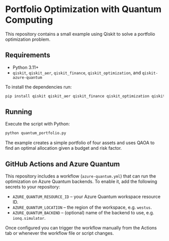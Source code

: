 # Portfolio Optimization with Quantum Computing

This repository contains a small example using Qiskit to solve a portfolio optimization problem.

## Requirements

- Python 3.11+
- `qiskit`, `qiskit_aer`, `qiskit_finance`, `qiskit_optimization`, and `qiskit-azure-quantum`

To install the dependencies run:

```bash
pip install qiskit qiskit_aer qiskit_finance qiskit_optimization qiskit-azure-quantum
```

## Running

Execute the script with Python:

```bash
python quantum_portfolio.py
```

The example creates a simple portfolio of four assets and uses QAOA to find an optimal allocation given a budget and risk factor.

## GitHub Actions and Azure Quantum

This repository includes a workflow (`azure-quantum.yml`) that can run the
optimization on Azure Quantum backends. To enable it, add the following secrets
to your repository:

- `AZURE_QUANTUM_RESOURCE_ID` – your Azure Quantum workspace resource ID.
- `AZURE_QUANTUM_LOCATION` – the region of the workspace, e.g. `westus`.
- `AZURE_QUANTUM_BACKEND` – (optional) name of the backend to use, e.g.
  `ionq.simulator`.

Once configured you can trigger the workflow manually from the Actions tab or
whenever the workflow file or script changes.
